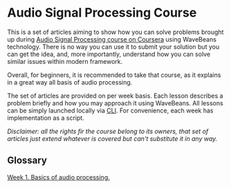 Audio Signal Processing Course
======

This is a set of articles aiming to show how you can solve problems brought up during [Audio Signal Processing course on Coursera](https://www.coursera.org/learn/audio-signal-processing) using WaveBeans technology. There is no way you can use it to submit your solution but you can get the idea, and, more importantly, understand how you can solve similar issues within modern framework.

Overall, for beginners, it is recommended to take that course, as it explains in a great way all basis of audio processing.

The set of articles are provided on per week basis. Each lesson describes a problem briefly and how you may approach it using WaveBeans. All lessons can be simply launched locally via [CLI](https://github.com/asubb/wavebeans/tree/master/cli). For convenience, each week has implementation as a script.

*Disclaimer: all the rights fir the course belong to its owners, that set of articles just extend whatever is covered but can't substitute it in any way.*

Glossary
------

[Week 1. Basics of audio processing.](week1/readme.md)